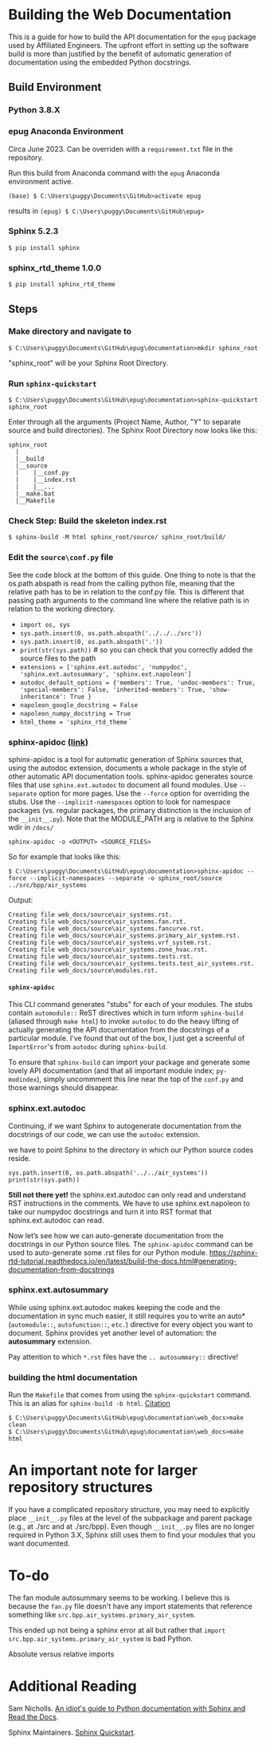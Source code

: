 # Building the Web Documentation

This is a guide for how to build the API documentation for the `epug` package used by Affiliated Engineers. The upfront effort in setting up the software build is more than justified by the benefit of automatic generation of documentation using the embedded Python docstrings.

## Build Environment

### Python 3.8.X

### epug Anaconda Environment
Circa June 2023. Can be overriden with a `requirement.txt` file in the repository.

Run this build from Anaconda command with the `epug` Anaconda environment active.

```(base) $ C:\Users\puggy\Documents\GitHub>activate epug``` 

results in 
```(epug) $ C:\Users\puggy\Documents\GitHub\epug>```


### Sphinx 5.2.3
```$ pip install sphinx```

### sphinx_rtd_theme 1.0.0
```$ pip install sphinx_rtd_theme```


## Steps

### Make directory and navigate to

```
$ C:\Users\puggy\Documents\GitHub\epug\documentation>mkdir sphinx_root
```
"sphinx_root" will be your Sphinx Root Directory.

### Run `sphinx-quickstart`

```
$ C:\Users\puggy\Documents\GitHub\epug\documentation>sphinx-quickstart sphinx_root
```

Enter through all the arguments (Project Name, Author, "Y" to separate source and build directories). The Sphinx Root Directory now looks like this:

```
sphinx_root
  |
  |__build
  |__source
  |    |__conf.py
  |    |__index.rst
  |    |__...
  |__make.bat
  |__Makefile
```
### Check Step: Build the skeleton index.rst
```
$ sphinx-build -M html sphinx_root/source/ sphinx_root/build/
```


### Edit the `source\conf.py` file

See the code block at the bottom of this guide. One thing to note is that the os.path.abspath is read from the calling python file, meaning that the relative path has to be in relation to the conf.py file. This is different that passing path arguments to the command line where the relative path is in relation to the working directory.

* `import os, sys`
* `sys.path.insert(0, os.path.abspath('../../../src'))`
* `sys.path.insert(0, os.path.abspath('.'))`
* `print(str(sys.path))` # so you can check that you correctly added the source files to the path
* `extensions = ['sphinx.ext.autodoc', 'numpydoc', 'sphinx.ext.autosummary', 'sphinx.ext.napoleon']`
* `autodoc_default_options = {'members': True, 'undoc-members': True, 'special-members': False, 'inherited-members': True, 'show-inheritance': True }`
* `napoleon_google_docstring = False`
* `napoleon_numpy_docstring = True`
* `html_theme = 'sphinx_rtd_theme`
     `

### sphinx-apidoc [(link)](https://www.sphinx-doc.org/en/master/man/sphinx-apidoc.html#sphinx-apidoc)

sphinx-apidoc is a tool for automatic generation of Sphinx sources that, using the autodoc extension, documents a whole package in the style of other automatic API documentation tools. sphinx-apidoc generates source files that use `sphinx.ext.autodoc` to document all found modules.  Use `--separate` option for more pages. Use the `--force` option for overriding the stubs. Use the `--implicit-namespaces` option to look for namespace packages (vs. regular packages, the primary distinction is the inclusion of the `__init__.py`). Note that the MODULE_PATH arg is relative to the Sphinx wdir in `/docs/` 

```
sphinx-apidoc -o <OUTPUT> <SOURCE_FILES>
```

So for example that looks like this:

```
$ C:\Users\puggy\Documents\GitHub\epug\documentation>sphinx-apidoc --force --implicit-namespaces --separate -o sphinx_root/source ../src/bpp/air_systems
```

Output:
```
Creating file web_docs/source\air_systems.rst.
Creating file web_docs/source\air_systems.fan.rst.
Creating file web_docs/source\air_systems.fancurve.rst.
Creating file web_docs/source\air_systems.primary_air_system.rst.
Creating file web_docs/source\air_systems.vrf_system.rst.
Creating file web_docs/source\air_systems.zone_hvac.rst.
Creating file web_docs/source\air_systems.tests.rst.
Creating file web_docs/source\air_systems.tests.test_air_systems.rst.
Creating file web_docs/source\modules.rst.
```

#### `sphinx-apidoc`
This CLI command generates "stubs" for each of your modules. The stubs contain `automodule::` ReST directives which in turn inform `sphinx-build` (aliased through `make html`) to invoke `autodoc` to do the heavy lifting of actually generating the API documentation from the docstrings of a particular module. I've found that out of the box, I just get a screenful of `ImportError`'s from `autodoc` during `sphinx-build`.

To ensure that `sphinx-build` can import your package and generate some lovely API documentation (and that all important module index; `py-modindex`), simply uncommment this line near the top of the `conf.py` and those warnings should disappear.

### sphinx.ext.autodoc
Continuing, if we want Sphinx to autogenerate documentation from the docstrings of our code, we can use the `autodoc` extension. 

we have to point Sphinx to the directory in which our Python source codes reside. 
```
sys.path.insert(0, os.path.abspath('../../air_systems'))
print(str(sys.path))
```
**Still not there yet!**  the sphinx.ext.autodoc can only read and understand RST instructions in the comments. We have to use sphinx.ext.napoleon to take our numpydoc docstrings and turn it into RST format that sphinx.ext.autodoc can read.


Now let’s see how we can auto-generate documentation from the docstrings in our Python source files. The `sphinx-apidoc` command can be used to auto-generate some .rst files for our Python module.
 https://sphinx-rtd-tutorial.readthedocs.io/en/latest/build-the-docs.html#generating-documentation-from-docstrings


### sphinx.ext.autosummary
While using sphinx.ext.autodoc makes keeping the code and the documentation in sync much easier, it still requires you to write an auto* (`automodule::`, `autofunction::`, `etc.`) directive for every object you want to document. Sphinx provides yet another level of automation: the **autosummary** extension.

Pay attention to which `*.rst` files have the `.. autosummary::` directive!

### building the html documentation

Run the `Makefile` that comes from using the `sphinx-quickstart` command. This is an
alias for `sphinx-build -b html`. [Citation](https://www.sphinx-doc.org/en/master/man/sphinx-build.html)

```
$ C:\Users\puggy\Documents\GitHub\epug\documentation\web_docs>make clean
$ C:\Users\puggy\Documents\GitHub\epug\documentation\web_docs>make html
```
# An important note for larger repository structures

If you have a complicated repository structure, you may need to explicitly place `__init__.py` files at the level of the subpackage and parent package (e.g., at ./src and at ./src/bpp). Even though `__init__.py` files are no longer required in Python 3.X, Sphinx still uses them to find your modules that you want documented.

# To-do

The fan module autosummary seems to be working. I believe this is because the `fan.py` file doesn't have any import statements that reference something like `src.bpp.air_systems.primary_air_system`.

This ended up not being a sphinx error at all but rather that `import src.bpp.air_systems.primary_air_system` is bad Python.

Absolute versus relative imports

# Additional Reading

Sam Nicholls. [An idiot's guide to Python documentation with Sphinx and Read the Docs](https://samnicholls.net/2016/06/15/how-to-sphinx-readthedocs/).

Sphinx Maintainers. [Sphinx Quickstart](https://www.sphinx-doc.org/en/master/usage/quickstart.html).

